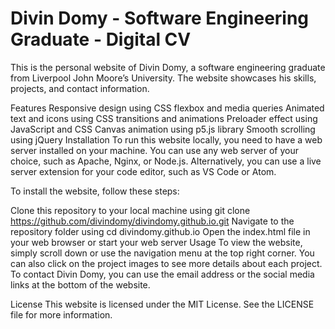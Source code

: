 # Divin Domy - Software Engineering Graduate - Digital CV
This is the personal website of Divin Domy, a software engineering graduate from Liverpool John Moore’s University. The website showcases his skills, projects, and contact information.

Features
Responsive design using CSS flexbox and media queries
Animated text and icons using CSS transitions and animations
Preloader effect using JavaScript and CSS
Canvas animation using p5.js library
Smooth scrolling using jQuery
Installation
To run this website locally, you need to have a web server installed on your machine. You can use any web server of your choice, such as Apache, Nginx, or Node.js. Alternatively, you can use a live server extension for your code editor, such as VS Code or Atom.

To install the website, follow these steps:

Clone this repository to your local machine using git clone https://github.com/divindomy/divindomy.github.io.git
Navigate to the repository folder using cd divindomy.github.io
Open the index.html file in your web browser or start your web server
Usage
To view the website, simply scroll down or use the navigation menu at the top right corner. You can also click on the project images to see more details about each project. To contact Divin Domy, you can use the email address or the social media links at the bottom of the website.

License
This website is licensed under the MIT License. See the LICENSE file for more information.
